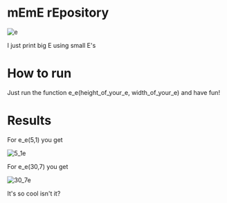 # mEmE rEpository
![e](https://user-images.githubusercontent.com/57872802/114698161-0e09c380-9d1f-11eb-9e83-763f75cf82de.jpg)

I just print big E using small E's

# How to run
Just run the function e_e(height_of_your_e, width_of_your_e) and have fun!

# Results

For e_e(5,1) you get 

![5_1e](https://user-images.githubusercontent.com/57872802/114698263-3396cd00-9d1f-11eb-9fcf-c0f2e032b0b2.jpg)

For e_e(30,7) you get 

![30_7e](https://user-images.githubusercontent.com/57872802/114698295-3d203500-9d1f-11eb-838c-486d472ca0a1.jpg)

It's so cool isn't it?
